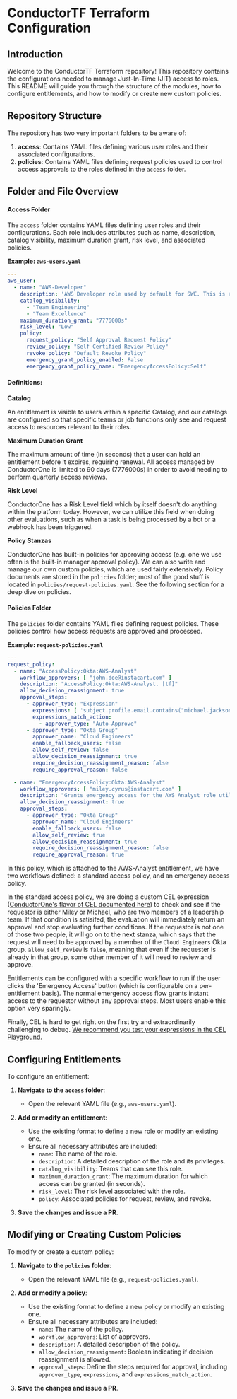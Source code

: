 ConductorTF Terraform Configuration
===========================================

Introduction
------------

Welcome to the ConductorTF Terraform repository! This repository contains the configurations needed to manage Just-In-Time (JIT)
access to roles. This README will guide you through the structure of the modules, how to configure entitlements,
and how to modify or create new custom policies.

Repository Structure
--------------------

The repository has two very important folders to be aware of:

1.  **access**: Contains YAML files defining various user roles and their associated configurations.
2.  **policies**: Contains YAML files defining request policies used to control access approvals to the roles defined in the `access` folder.

Folder and File Overview
---------------

#### Access Folder

The `access` folder contains YAML files defining user roles and their configurations. Each role includes attributes such as name, description, catalog visibility, maximum duration grant, risk level, and associated policies.

**Example: `aws-users.yaml`**

```yaml
---
aws_user:
  - name: "AWS-Developer"
    description: 'AWS Developer role used by default for SWE. This is a baseline AWS role for all developers/software developers at Instacart...'
    catalog_visibility:
      - "Team Engineering"
      - "Team Excellence"
    maximum_duration_grant: "7776000s"
    risk_level: "Low"
    policy:
      request_policy: "Self Approval Request Policy"
      review_policy: "Self Certified Review Policy"
      revoke_policy: "Default Revoke Policy"
      emergency_grant_policy_enabled: False
      emergency_grant_policy_name: "EmergencyAccessPolicy:Self"
```

#### Definitions:
**Catalog**

An entitlement is visible to users within a specific Catalog, and our catalogs are configured so that
specific teams or job functions only see and request access to resources relevant to their roles.

**Maximum Duration Grant**

The maximum amount of time (in seconds) that a user can hold an entitlement before it expires,
requiring renewal. All access managed by ConductorOne is limited to 90 days (7776000s)
in order to avoid needing to perform quarterly access reviews.

**Risk Level**

ConductorOne has a Risk Level field which by itself doesn't do anything within the platform today. However, we
can utilize this field when doing other evaluations, such as when a task is being processed by a bot or
a webhook has been triggered.

**Policy Stanzas**

ConductorOne has built-in policies for approving access (e.g. one we use often is the built-in manager
approval policy). We can also write and manage our own custom policies, which are used fairly extensively.
Policy documents are stored in the `policies` folder; most of the good stuff is located in `policies/request-policies.yaml`.
See the following section for a deep dive on policies.

#### Policies Folder

The `policies` folder contains YAML files defining request policies. These policies control how access requests are approved and processed.

**Example: `request-policies.yaml`**

```yaml
---
request_policy:
  - name: "AccessPolicy:Okta:AWS-Analyst"
    workflow_approvers: [ "john.doe@instacart.com" ]
    description: "AccessPolicy:Okta:AWS-Analyst. [tf]"
    allow_decision_reassignment: true
    approval_steps:
      - approver_type: "Expression"
        expressions: [ 'subject.profile.email.contains("michael.jackson@instacart.com") || subject.profile.email.contains("janet.jackson@instacart.com")' ]
        expressions_match_action:
          - approver_type: "Auto-Approve"
      - approver_type: "Okta Group"
        approver_name: "Cloud Engineers"
        enable_fallback_users: false
        allow_self_review: false
        allow_decision_reassignment: true
        require_decision_reassignment_reason: false
        require_approval_reason: false

  - name: "EmergencyAccessPolicy:Okta:AWS-Analyst"
    workflow_approvers: [ "miley.cyrus@instacart.com" ]
    description: "Grants emergency access for the AWS Analyst role utilized by employees. [tf]"
    allow_decision_reassignment: true
    approval_steps:
      - approver_type: "Okta Group"
        approver_name: "Cloud Engineers"
        enable_fallback_users: false
        allow_self_review: true
        allow_decision_reassignment: true
        require_decision_reassignment_reason: false
        require_approval_reason: true
```

In this policy, which is attached to the AWS-Analyst entitlement, we have two workflows defined: a standard access policy, and an emergency
access policy.

In the standard access policy, we are doing a custom CEL expression
([ConductorOne's flavor of CEL documented here](https://www.conductorone.com/docs/product/manage-access/conditional-policies/)) to check
and see if the requestor is either Miley or Michael, who are two members of a leadership team. If that
condition is satisifed, the evaluation will immediately return an approval and stop evaluating further conditions. If the requestor is
not one of those two people, it will go on to the next stanza, which says that the request will need to be approved by a member of the
`Cloud Engineers` Okta group. `allow_self_review` is `false`, meaning that even if the requester is already in that group,
some other member of it will need to review and approve.

Entitlements can be configured with a specific workflow to run if the user clicks the 'Emergency Access' button (which is
configurable on a per-entitlement basis). The normal emergency access flow grants instant access to the requestor without
any approval steps. Most users enable this option very sparingly.

Finally, CEL is hard to get right on the first try and extraordinarily challenging to debug. [We recommend you test your
expressions in the CEL Playground.](https://playcel.undistro.io/?content=H4sIAAAAAAAAA61T72vbMBD9Vw5%2FKA0soYOygUthIUtgI1lDnTEK%2BXKWz841%2BmEkOV227n%2BfHCtN1jVsg32T7t7dezq9%2B54U6DFJE9fk9yR8utQAtTUlS9qdAbKmJrthZ%2Bz2xlao%2BRt6NjqFsa5gLtGXxirow8RiU3Qlwjg%2FIu3JpnB58WaH7MOcpUTrOkhBNVqvAih9Mc02qLml2ljvUrijp7irJW4%2FoaIUJrgmGKtami1RlyeFLFMoQ2ZAMfOOtfMoAt1AGLXHtbmWfrGt21aNlLBg9bxfydb5jm3K6xispMlRfjT5lDYU2N52YYkHaBNDRsRhfc76X4b9W1LG0z5Xsf4LqQo1VtRKjXQfdMEbLhqUMDLaW84bb%2Bwx2Ma28fZi10r50QpbBQujt5CZ2qI2VzDh4p4hYxXOc%2FRiBcMClbuC9w2Gh9XY1WsW65O%2FYMqSBY0kYegp6Oj%2FzC8OmmEtKQ%2Bo8CYxgCLHcIhSO7xnH4wImceyDBpL%2F4CWWsOwJopvbhzZ7hfHs%2Fn05m487uIPxq5DoW%2BCgYbC8yaoS14l9LW25FwQEGx%2FHn0%2FiJ4f7AjDmLQPs3Hny2SGYhXIlkkPHh%2Fhz%2FDpCeSJNfpftd32Jb0enJ0t9fMG%2BxHB9TUsk6cxJTvwbzM47OYxQxj6CXmHdT%2FGX178G%2Fx1i%2B8lP34C3Ou%2FF5MEAAA%3D)

Configuring Entitlements
------------------------

To configure an entitlement:

1.  **Navigate to the `access` folder**:

    -   Open the relevant YAML file (e.g., `aws-users.yaml`).
2.  **Add or modify an entitlement**:

    -   Use the existing format to define a new role or modify an existing one.
    -   Ensure all necessary attributes are included:
        -   `name`: The name of the role.
        -   `description`: A detailed description of the role and its privileges.
        -   `catalog_visibility`: Teams that can see this role.
        -   `maximum_duration_grant`: The maximum duration for which access can be granted (in seconds).
        -   `risk_level`: The risk level associated with the role.
        -   `policy`: Associated policies for request, review, and revoke.
3.  **Save the changes and issue a PR**.

Modifying or Creating Custom Policies
-------------------------------------

To modify or create a custom policy:

1.  **Navigate to the `policies` folder**:

    -   Open the relevant YAML file (e.g., `request-policies.yaml`).
2.  **Add or modify a policy**:

    -   Use the existing format to define a new policy or modify an existing one.
    -   Ensure all necessary attributes are included:
        -   `name`: The name of the policy.
        -   `workflow_approvers`: List of approvers.
        -   `description`: A detailed description of the policy.
        -   `allow_decision_reassignment`: Boolean indicating if decision reassignment is allowed.
        -   `approval_steps`: Define the steps required for approval, including `approver_type`, `expressions`, and `expressions_match_action`.
3.  **Save the changes and issue a PR**.
